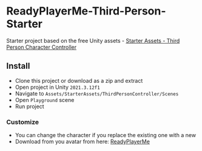 # ReadyPlayerMe-Third-Person-Starter

Starter project based on the free Unity assets - [Starter Assets - Third Person Character Controller](https://assetstore.unity.com/packages/essentials/starter-assets-third-person-character-controller-196526)

## Install

* Clone this project or download as a zip and extract
* Open project in Unity ``` 2021.3.12f1 ```
* Navigate to ``` Assets/StarterAssets/ThirdPersonController/Scenes ```
* Open ``` Playground ``` scene
* Run project


### Customize
* You can change the character if you replace the existing one with a new
* Download from you avatar from here: [ReadyPlayerMe](https://readyplayer.me/)


